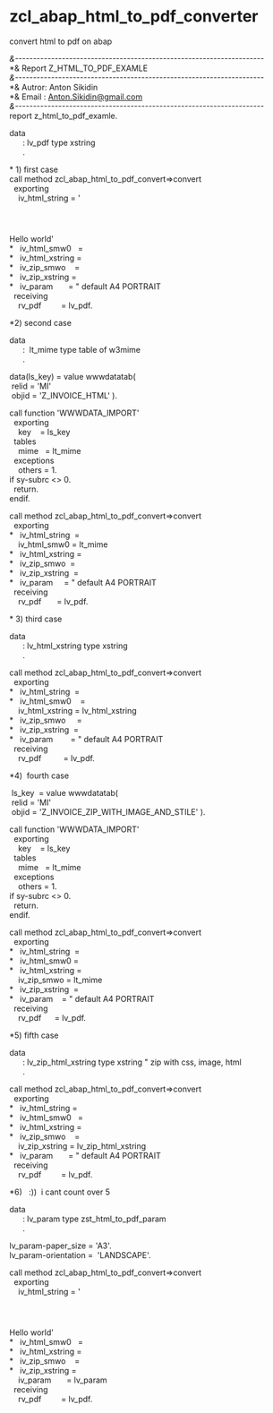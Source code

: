 # zcl_abap_html_to_pdf_converter
convert html to pdf on abap


*&---------------------------------------------------------------------*\
*& Report Z_HTML_TO_PDF_EXAMLE\
*&---------------------------------------------------------------------*\
*& Autror: Anton Sikidin\
*& Email : Anton.Sikidin@gmail.com\
*&---------------------------------------------------------------------*\
report z_html_to_pdf_examle.

data\
      : lv_pdf type xstring\
      .

* 1) first case\
call method zcl_abap_html_to_pdf_convert=>convert\
  exporting\
    iv_html_string = '<html><header><title>This is title</title></header><body>Hello world</body></html>'\
*   iv_html_smw0   =\
*   iv_html_xstring =\
*   iv_zip_smwo    =\
*   iv_zip_xstring =\
*   iv_param       = " default A4 PORTRAIT\
  receiving\
    rv_pdf         = lv_pdf.

*2) second case

data\
      :  lt_mime type table of w3mime\
      .

data(ls_key) = value wwwdatatab(\
 relid = 'MI'\
 objid = 'Z_INVOICE_HTML' ).

call function 'WWWDATA_IMPORT'\
  exporting\
    key    = ls_key\
  tables\
    mime   = lt_mime\
  exceptions\
    others = 1.\
if sy-subrc <> 0.\
  return.\
endif.

call method zcl_abap_html_to_pdf_convert=>convert\
  exporting\
*   iv_html_string  =\
    iv_html_smw0 = lt_mime\
*   iv_html_xstring =\
*   iv_zip_smwo  =\
*   iv_zip_xstring  =\
*   iv_param     = " default A4 PORTRAIT\
  receiving\
    rv_pdf       = lv_pdf.

* 3) third case

data\
      : lv_html_xstring type xstring\
      .

call method zcl_abap_html_to_pdf_convert=>convert\
  exporting\
*   iv_html_string  =\
*   iv_html_smw0    =\
    iv_html_xstring = lv_html_xstring\
*   iv_zip_smwo     =\
*   iv_zip_xstring  =\
*   iv_param        = " default A4 PORTRAIT\
  receiving\
    rv_pdf          = lv_pdf.

*4)  fourth case

 ls_key  = value wwwdatatab(\
 relid = 'MI'\
 objid = 'Z_INVOICE_ZIP_WITH_IMAGE_AND_STILE' ).

call function 'WWWDATA_IMPORT'\
  exporting\
    key    = ls_key\
  tables\
    mime   = lt_mime\
  exceptions\
    others = 1.\
if sy-subrc <> 0.\
  return.\
endif.

call method zcl_abap_html_to_pdf_convert=>convert\
  exporting\
*   iv_html_string  =\
*   iv_html_smw0 =\
*   iv_html_xstring =\
    iv_zip_smwo = lt_mime\
*   iv_zip_xstring  =\
*   iv_param    = " default A4 PORTRAIT\
  receiving\
    rv_pdf      = lv_pdf.

*5) fifth case

data\
      : lv_zip_html_xstring type xstring " zip with css, image, html\
      .

call method zcl_abap_html_to_pdf_convert=>convert\
  exporting\
*   iv_html_string =\
*   iv_html_smw0   =\
*   iv_html_xstring =\
*   iv_zip_smwo    =\
    iv_zip_xstring = lv_zip_html_xstring\
*   iv_param       = " default A4 PORTRAIT\
  receiving\
    rv_pdf         = lv_pdf.

*6)   :))  i cant count over 5

data\
      : lv_param type zst_html_to_pdf_param\
      .

lv_param-paper_size = 'A3'.\
lv_param-orientation =  'LANDSCAPE'.

call method zcl_abap_html_to_pdf_convert=>convert\
  exporting\
    iv_html_string = '<html><header><title>This is title</title></header><body>Hello world</body></html>'\
*   iv_html_smw0   =\
*   iv_html_xstring =\
*   iv_zip_smwo    =\
*   iv_zip_xstring =\
    iv_param       = lv_param\
  receiving\
    rv_pdf         = lv_pdf.

